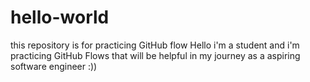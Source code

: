 # hello-world
this repository is for practicing GitHub flow
Hello i'm a student and i'm practicing GitHub Flows that will be helpful in my journey as a aspiring software engineer :))
